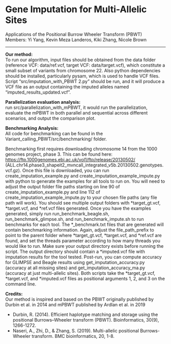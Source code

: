 # Gene Imputation for Multi-Allelic Sites
Applications of the Positional Burrow Wheeler Transform (PBWT)   
Members: Yi Yang, Kevin Meza Landeros, Kiki Zhang, Nicole Brown

-----

**Our method:**  
To run our algorithm, input files should be obtained from the data folder (reference VCF: data/ref.vcf, target VCF: data/target.vcf), which constitute a small subset of variants from chromosome 22. Also python dependencies should be installed, particularly pysam, which is used to handle VCF files. Script “src/imputation_with_PBWT 2.py” should be run, and it will produce a VCF file as an output containing the imputed alleles named “imputed_results_updated.vcf”.

**Parallelization evaluation analysis:**   
run src/parallelization_with_mPBWT, it would run the parallelization, evaluate the mPBWT in both parallel and sequential across different scenarios, and output the comparison plot. 

**Benchmarking Analysis:**   
All code for benchmarking can be found in the Variant_calling_PBWT/src/benchmarking/ folder.

Benchmarking first requires downloading chromosome 14 from the 1000 genomes project, phase 3. This can be found here: https://ftp.1000genomes.ebi.ac.uk/vol1/ftp/release/20130502/ (ALL.chr14.phase3_shapeit2_mvncall_integrated_v5b.20130502.genotypes.vcf.gz).
Once this file is downloaded, you can run create_imputation_example.py and create_imputation_example_impute.py with python to generate the examples for all tools to run on. You will need to adjust the output folder file paths starting on line 90 of create_imputation_example.py and line 112 of create_imputation_example_impute.py to your chosen file paths (any file path will work). You should see multiple output folders with  *target_gt.vcf, *target.vcf, and *ref.vcf files generated.
Once you have the examples generated, simply run run_benchmark_beagle.sh, run_benchmark_glimpse.sh, and run_benchmark_impute.sh to run benchmarks for each tool. The *_benchmark.txt files that are generated will contain benchmarking information. Again, adjust the file_path_prefix to point to the parent folder where  *target_gt.vcf, *target.vcf, and *ref.vcf are found, and set the threads parameter according to how many threads you would like to run. Make sure your output directory exists before running the script. The output directory should contain a *imputed.vcf file with imputation results for the tool tested.
Post-run, you can compute accuracy for GLIMPSE and Beagle results using get_imputation_accuracy.py (accuracy at all missing sites) and get_imputation_accuracy_ma.py (accuracy at just multi-allelic sites). Both scripts take the *target_gt.vcf, *target.vcf, and *imputed.vcf files as positional arguments 1, 2, and 3 on the command line.

**Credits:**  
Our method is inspired and based on the PBWT originally published by Durbin et al. in 2014 and mPBWT published by Ardlan et al. in 2019  
- Durbin, R. (2014). Efficient haplotype matching and storage using the positional Burrows–Wheeler transform (PBWT). Bioinformatics, 30(9), 1266-1272.  
- Naseri, A., Zhi, D., & Zhang, S. (2019). Multi-allelic positional Burrows-Wheeler transform. BMC bioinformatics, 20, 1-8.
